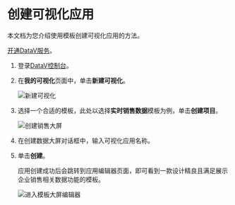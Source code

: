 # 创建可视化应用

本文档为您介绍使用模板创建可视化应用的方法。

[开通DataV服务](/intl.zh-CN/快速入门/开通DataV服务.md)。

1.  登录[DataV控制台](https://datav.alibabacloud.com/)。

2.  在**我的可视化**页面中，单击**新建可视化**。

    ![新建可视化](https://static-aliyun-doc.oss-accelerate.aliyuncs.com/assets/img/zh-CN/2706369951/p120594.png)

3.  选择一个合适的模板，此处以选择**实时销售数据**模板为例，单击**创建项目**。

    ![创建销售大屏](https://static-aliyun-doc.oss-accelerate.aliyuncs.com/assets/img/zh-CN/2706369951/p120608.png)

4.  在创建数据大屏对话框中，输入可视化应用名称。

5.  单击**创建**。

    应用创建成功后会跳转到应用编辑器页面，即可看到一款设计精良且满足展示企业销售相关数据功能的模板。

    ![进入模板大屏编辑器](https://static-aliyun-doc.oss-accelerate.aliyuncs.com/assets/img/zh-CN/2706369951/p120615.png)


